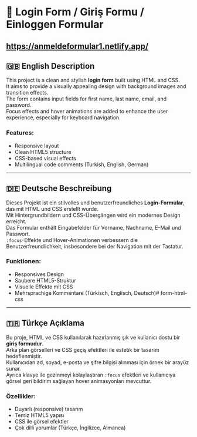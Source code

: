 # 🔐 Login Form / Giriş Formu / Einloggen Formular

https://anmeldeformular1.netlify.app/
---

## 🇬🇧 English Description

This project is a clean and stylish **login form** built using HTML and CSS.  
It aims to provide a visually appealing design with background images and transition effects.  
The form contains input fields for first name, last name, email, and password.  
Focus effects and hover animations are added to enhance the user experience, especially for keyboard navigation.

### Features:
- Responsive layout
- Clean HTML5 structure
- CSS-based visual effects
- Multilingual code comments (Turkish, English, German)

---

## 🇩🇪 Deutsche Beschreibung

Dieses Projekt ist ein stilvolles und benutzerfreundliches **Login-Formular**, das mit HTML und CSS erstellt wurde.  
Mit Hintergrundbildern und CSS-Übergängen wird ein modernes Design erreicht.  
Das Formular enthält Eingabefelder für Vorname, Nachname, E-Mail und Passwort.  
`:focus`-Effekte und Hover-Animationen verbessern die Benutzerfreundlichkeit, insbesondere bei der Navigation mit der Tastatur.

### Funktionen:
- Responsives Design
- Saubere HTML5-Struktur
- Visuelle Effekte mit CSS
- Mehrsprachige Kommentare (Türkisch, Englisch, Deutsch)# form-html-css

---

## 🇹🇷 Türkçe Açıklama

Bu proje, HTML ve CSS kullanılarak hazırlanmış şık ve kullanıcı dostu bir **giriş formudur**.  
Arka plan görselleri ve CSS geçiş efektleri ile estetik bir tasarım hedeflenmiştir.  
Kullanıcıdan ad, soyad, e-posta ve şifre bilgisi alınması için örnek bir arayüz sunar.  
Ayrıca klavye ile gezinmeyi kolaylaştıran `:focus` efektleri ve kullanıcıya görsel geri bildirim sağlayan hover animasyonları mevcuttur.

### Özellikler:
- Duyarlı (responsive) tasarım
- Temiz HTML5 yapısı
- CSS ile görsel efektler
- Çok dilli yorumlar (Türkçe, İngilizce, Almanca)


